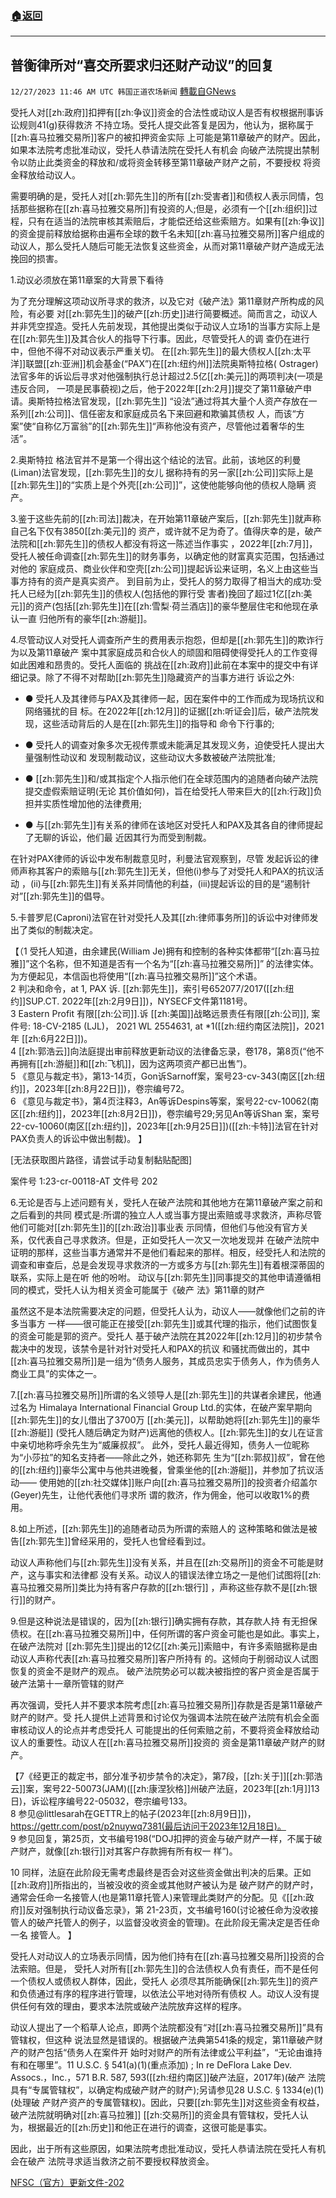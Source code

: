 ###  [:house:返回](README.md)
---


## 普衡律所对“喜交所要求归还财产动议”的回复
`12/27/2023 11:46 AM UTC 韩国正道农场新闻` [轉載自GNews](https://gnews.org/articles/2156833)

  
  

受托人对[[zh:政府]]扣押有[[zh:争议]]资金的合法性或动议人是否有权根据刑事诉讼规则41(g)获得救济 不持立场。受托人提交此答复是因为，他认为，据称属于[[zh:喜马拉雅交易所]]客户的被扣押资金实际 上可能是第11章破产的财产。因此，如果本法院考虑批准动议，受托人恭请法院在受托人有机会 向破产法院提出禁制令以防止此类资金的释放和/或将资金转移至第11章破产财产之前，不要授权 将资金释放给动议人。

  

需要明确的是，受托人对[[zh:郭先生]]的所有[[zh:受害者]]和债权人表示同情，包括那些据称在[[zh:喜马拉雅交易所]]有投资的人;但是，必须有一个[[zh:组织]]过程，只有在适当的法院审核其索赔后，才能偿还给这些索赔方。如果有[[zh:争议]]的资金提前释放给据称由遍布全球的数千名未知[[zh:喜马拉雅交易所]]客户组成的动议人，那么受托人随后可能无法恢复这些资金，从而对第11章破产财产造成无法挽回的损害。

1.动议必须放在第11章案的大背景下看待

  

为了充分理解这项动议所寻求的救济，以及它对《破产法》第11章财产所构成的风险，有必要 对[[zh:郭先生]]的破产[[zh:历史]]进行简要概述。简而言之，动议人并非凭空捏造。受托人先前发现，其他提出类似于动议人立场1的当事方实际上是在[[zh:郭先生]]及其合伙人的指导下行事。因此，尽管受托人的调 查仍在进行中，但他不得不对动议表示严重关切。 在[[zh:郭先生]]的最大债权人[[zh:太平洋]]联盟[[zh:亚洲]]机会基金(“PAX”)在[[zh:纽约州]]法院奥斯特拉格( Ostrager)法官多年的诉讼后寻求对他强制执行总计超过2.5亿[[zh:美元]]的两项判决(一项是违反合同， 一项是民事藐视)之后，他于2022年[[zh:2月]]提交了第11章破产申请。奥斯特拉格法官发现，[[zh:郭先生]] “设法”通过将其大量个人资产存放在一系列[[zh:公司]]、信任密友和家庭成员名下来回避和欺骗其债权 人，而该“方案”使“自称亿万富翁”的[[zh:郭先生]]“声称他没有资产，尽管他过着奢华的生活”。

  

2.奥斯特拉 格法官并不是第一个得出这个结论的法官。此前，该地区的利曼(Liman)法官发现，[[zh:郭先生]]的女儿 据称持有的另一家[[zh:公司]]实际上是[[zh:郭先生]]的“实质上是个外壳[[zh:公司]]”，这使他能够向他的债权人隐瞒 资产。

  

3.鉴于这些先前的[[zh:司法]]裁决，在开始第11章破产案后，[[zh:郭先生]]就声称自己名下仅有3850[[zh:美元]]的 资产，或许就不足为奇了。值得庆幸的是，破产法院和[[zh:郭先生]]的债权人都没有将这一陈述当作事实 ，2022年[[zh:7月]]，受托人被任命调查[[zh:郭先生]]的财务事务，以确定他的财富真实范围，包括通过对他的 家庭成员、商业伙伴和空壳[[zh:公司]]提起诉讼来证明，名义上由这些当事方持有的资产是真实资产。 到目前为止，受托人的努力取得了相当大的成功:受托人已经为[[zh:郭先生]]的债权人(包括他的罪行受 害者)挽回了超过1亿[[zh:美元]]的资产(包括[[zh:郭先生]]在[[zh:雪梨·荷兰酒店]]的豪华整层住宅和他现在承认一直 归他所有的豪华[[zh:游艇]]。

  

  

4.尽管动议人对受托人调查所产生的费用表示抱怨，但却是[[zh:郭先生]]的欺诈行为以及第11章破产 案中其家庭成员和合伙人的顽固和阻碍使得受托人的工作变得如此困难和昂贵的。受托人面临的 挑战在[[zh:政府]]此前在本案中的提交中有详细记录。除了不得不对帮助[[zh:郭先生]]隐藏资产的当事方进行 诉讼之外: 

  

*   ●  受托人及其律师与PAX及其律师一起，因在案件中的工作而成为现场抗议和网络骚扰的目 标。在2022年[[zh:12月]]的证据[[zh:听证会]]后，破产法院发现，这些活动背后的人是在[[zh:郭先生]]的指导和 命令下行事的;  
    
*   ●  受托人的调查对象多次无视传票或未能满足其发现义务，迫使受托人提出大量强制性动议和 发现制裁动议，这些动议大多数被破产法院批准;  
    
*   ●  [[zh:郭先生]]和/或其指定个人指示他们在全球范围内的追随者向破产法院提交虚假索赔证明(无论 其价值如何)，旨在给受托人带来巨大的[[zh:行政]]负担并实质性增加他的法律费用;  
    
*   ●  与[[zh:郭先生]]有关系的律师在该地区对受托人和PAX及其各自的律师提起了无聊的诉讼，他们最 近因其行为而受到制裁。

  

在针对PAX律师的诉讼中发布制裁意见时，利曼法官观察到，尽管 发起诉讼的律师声称其客户的索赔与[[zh:郭先生]]无关，但他(i)参与了对受托人和PAX的抗议活动 ，(ii)与[[zh:郭先生]]有关系并同情他的利益，(iii)提起诉讼的目的是“遏制针对”[[zh:郭先生]]的倡导。

  

5.卡普罗尼(Caproni)法官在针对受托人及其[[zh:律师事务所]]的诉讼中对律师发出了类似的制裁决定。

  

  
【（1 受托人知道，由余建民(William Je)拥有和控制的各种实体都带“[[zh:喜马拉雅]]”这个名称，但不知道是否有一个名为“[[zh:喜马拉雅交易所]]” 的法律实体。为方便起见，本信函也将使用“[[zh:喜马拉雅交易所]]”这个术语。  
2 判决和命令，at 1, PAX 诉. [[zh:郭先生]]，索引号652077/2017([[zh:纽约]]SUP.CT. 2022年[[zh:2月9日]])，NYSECF文件第1181号。  
3 Eastern Profit 有限[[zh:公司]].诉 [[zh:美国]]战略远景责任有限[[zh:公司]], 案件号: 18-CV-2185 (LJL)， 2021 WL 2554631, at \*1([[zh:纽约南区法院]]，2021年 [[zh:6月22日]])。  
4 [[zh:郭浩云]]向法庭提出审前释放更新动议的法律备忘录，卷178，第8页(“他不再拥有[[zh:游艇]]和[[zh:飞机]]，因为这两项资产都已出售”)。  
5 《意见与裁定书》，第13-14页，Gon诉Sarnoff案，案号23-cv-343(南区[[zh:纽约]]，2023年[[zh:8月22日]])，卷宗编号72。  
6 《意见与裁定书》，第4页注释3，An等诉Despins等案，案号22-cv-10062(南区[[zh:纽约]]，2023年[[zh:8月2日]])，卷宗编号29;另见An等诉Shan 案，案号22-cv-10060(南区[[zh:纽约]]，2023年[[zh:9月25日]])([[zh:卡特]]法官在针对PAX负责人的诉讼中做出制裁)。 】  

[无法获取图片路径，请尝试手动复制黏贴配图]

案件号 1:23-cr-00118-AT 文件号 202 

  

6.无论是否与上述问题有关，受托人在破产法院和其他地方在第11章破产案之前和之后看到的共同 模式是:所谓的独立人人或当事方提出索赔或寻求救济，声称尽管他们可能对[[zh:郭先生]]的[[zh:政治]]事业表 示同情，但他们与他没有官方关系，仅代表自己寻求救济。但是，正如受托人一次又一次地发现并 在破产法院中证明的那样，这些当事方通常并不是他们看起来的那样。相反，经受托人和法院的 调查和审查后，总是会发现寻求救济的一方或多方与[[zh:郭先生]]有着根深蒂固的联系，实际上是在听 他的吩咐。 动议与[[zh:郭先生]]同事提交的其他申请遵循相同的模式，受托人认为相关资金可能属于《破产 法》第11章的财产 

虽然这不是本法院需要决定的问题，但受托人认为，动议人——就像他们之前的许多当事方 一样——很可能正在接受[[zh:郭先生]]或其代理的指示，他们试图恢复的资金可能是郭的资产。受托人 基于破产法院在其2022年[[zh:12月]]的初步禁令裁决中的发现，该禁令是针对针对受托人和PAX的抗议 和骚扰而做出的，其中[[zh:喜马拉雅交易所]]是一组为“债务人服务，其成员忠实于债务人，作为债务人 商业工具”的实体之一。

  

  

7.[[zh:喜马拉雅交易所]]所谓的名义领导人是[[zh:郭先生]]的共谋者余建民，他通过名为 Himalaya International Financial Group Ltd.的实体，在破产案早期向[[zh:郭先生]]的女儿借出了3700万 [[zh:美元]]，以帮助她将[[zh:郭先生]]的豪华[[zh:游艇]] (受托人随后确定为财产)远离他的债权人。[[zh:郭先生]]的女儿在证言中亲切地称呼余先生为“威廉叔叔”。 此外，受托人最近得知，债务人一位昵称为“小莎拉”的知名支持者——除此之外，她还称郭先 生为“[[zh:郭叔]]叔”，曾在他的[[zh:纽约]]豪华公寓中与他共进晚餐，曾乘坐他的[[zh:游艇]]，并参加了抗议活动—— 使用她的[[zh:社交媒体]]账户向[[zh:喜马拉雅交易所]]的投资者介绍盖尔(Geyer)先生，让他代表他们寻求所 谓的救济，作为佣金，他可以收取1%的费用。

  

8.如上所述，[[zh:郭先生]]的追随者动员为所谓的索赔人的 这种策略和做法是被告[[zh:郭先生]]曾经采用的，受托人也曾经看到过。 

动议人声称他们与[[zh:郭先生]]没有关系，并且在[[zh:交易所]]的资金不可能是财产，这与事实和法律都 没有关系。动议人的错误法律立场之一是他们试图将[[zh:喜马拉雅交易所]]类比为持有客户存款的[[zh:银行]] ，声称这些存款不是[[zh:银行]]的财产。

  

9.但是这种说法是错误的，因为[[zh:银行]]确实拥有存款，其存款人持 有无担保债权。在[[zh:喜马拉雅交易所]]中，任何所谓的客户资金可能也是如此。事实上，在破产法院对 [[zh:郭先生]]提出的12亿[[zh:美元]]索赔中，有许多索赔据称是由动议人声称代表[[zh:喜马拉雅交易所]]客户所持有 的。这倾向于削弱动议人试图恢复的资金不是财产的观点。 破产法院势必可以裁决被指控的客户资金是否属于破产法第十一章所管辖的财产 

再次强调，受托人并不要求本院考虑[[zh:喜马拉雅交易所]]存款是否是第11章破产财产的财产。受 托人提供上述背景和讨论仅为强调本法院在破产法院有机会全面审核动议人的论点并考虑受托人 可能提出的任何索赔之前，不要将资金释放给动议人的重要性。动议人在[[zh:喜马拉雅交易所]]投资的 资金是第11章破产财产的财产。

  

【7《经更正的裁定书，部分准予初步禁令的决定》，第7段，[[zh:关于]][[zh:郭浩云]]案，案号22-50073(JAM)([[zh:康涅狄格]]州破产法庭，2023年[[zh:1月]]13 日)，诉讼程序编号22-05032，卷宗编号133。  
8 参见@littlesarah在GETTR上的帖子(2023年[[zh:8月9日]])，https://gettr.com/post/p2nuywq7381(最后访问于2023年12月18日)。  
9 参见回复，第25页，文书编号198(“DOJ扣押的资金与破产财产一样，不属于破产财产，就像[[zh:银行]]对其客户存款拥有所有权一 样”)。 

10 同样，法庭在此阶段无需考虑最终是否会对这些资金做出判决的后果。正如[[zh:政府]]所指出的，当被没收的资金或其他财产被认为是 破产财产的财产时，通常会任命一名接管人(也是第11章托管人)来管理此类财产的分配。见《[[zh:政府]]反对强制执行动议备忘录》，第 21-23页，文书编号160(讨论被任命为没收接管人的破产托管人的例子，以监督没收资金的管理)。在此阶段无需决定是否任命一名 接管人。 】



受托人对动议人的立场表示同情，因为他们持有在[[zh:喜马拉雅交易所]]投资的合法索赔。但是， 受托人对所有[[zh:郭先生]]的合法债权人负有责任，而不是任何一个债权人或债权人群体，因此，受托人 必须尽其所能确保[[zh:郭先生]]的资产和负债通过有序的程序进行管理，以依法公平地对待所有债权 人。动议人没有提供任何有效的理由，要求本法院或破产法院放弃这样的程序。 

  

动议人提出了一个稻草人论点，即两个法院都没有“对[[zh:喜马拉雅交易所]]”具有管辖权，但这种 说法显然是错误的。根据破产法典第541条的规定，第11章破产财产的财产包括“债务人在案件开 始时对财产的所有法律或公平利益”，“无论由谁持有和在哪里”。11 U.S.C. § 541(a)(1)(重点添加) ; In re DeFlora Lake Dev. Assocs.，Inc.，571 B.R. 587, 593([[zh:纽约南区]]破产法庭，2017年)(破产 法院具有“专属管辖权”，以确定构成破产财产的财产);另请参见28 U.S.C. § 1334(e)(1)(处理破 产财产资产的专属管辖权)。因此，只要[[zh:郭先生]]对这些资金有权益，破产法院就明确对[[zh:喜马拉雅]] [[zh:交易所]]的资金具有管辖权，受托人认为，根据最近的[[zh:历史]]和他正在进行的调查，这很可能是事实。 

  

因此，出于所有这些原因，如果法院考虑批准动议，受托人恭请法院在受托人有机会在破产 法院寻求适当救济之前不要授权释放资金。

[NFSC（官方）更新文件-202](https://nfscofficial.com/wp-content/uploads/2023/12/Case-23_cr_00118-Doc-202-CN.pdf)
